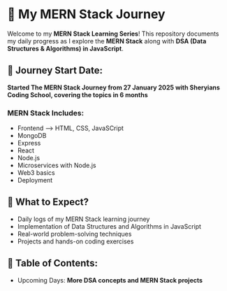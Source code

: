 # 🚀 My MERN Stack Journey

Welcome to my **MERN Stack Learning Series**! This repository documents my daily progress as I explore the **MERN Stack** along with **DSA (Data Structures & Algorithms) in JavaScript**.

## 📅 Journey Start Date:
**Started The MERN Stack Journey from 27 January 2025 with Sheryians Coding School, covering the topics in 6 months**

### MERN Stack Includes:
- Frontend --> HTML, CSS, JavaSCript
- MongoDB
- Express
- React
- Node.js
- Microservices with Node.js
- Web3 basics
- Deployment

## 📌 What to Expect?
- Daily logs of my MERN Stack learning journey
- Implementation of Data Structures and Algorithms in JavaScript
- Real-world problem-solving techniques
- Projects and hands-on coding exercises

## 📂 Table of Contents:
- Upcoming Days: **More DSA concepts and MERN Stack projects**


